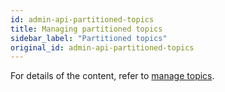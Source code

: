 ```yaml
---
id: admin-api-partitioned-topics
title: Managing partitioned topics
sidebar_label: "Partitioned topics"
original_id: admin-api-partitioned-topics
---
```


For details of the content, refer to [manage topics](admin-api-topics).
